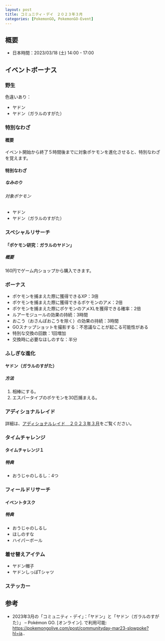 ```yaml
---
layout: post
title: コミュニティ・デイ　２０２３年３月
categories: [PokemonGO, PokemonGO-Event]
---
```


## 概要

- 日本時間：2023/03/18 (土) 14:00 - 17:00

## イベントボーナス

### 野生

色違いあり：

- ヤドン
- ヤドン（ガラルのすがた）

### 特別なわざ

#### 概要

イベント開始から終了５時間後までに対象ポケモンを進化させると、特別なわざを覚えます。

#### 特別なわざ

##### なみのり

###### 対象ポケモン

- ヤドン
- ヤドン（ガラルのすがた）

### スペシャルリサーチ

#### 「ポケモン研究：ガラルのヤドン」

##### 概要

160円でゲーム内ショップから購入できます。

### ボーナス

- ポケモンを捕まえた際に獲得できるXP：3倍
- ポケモンを捕まえた際に獲得できるポケモンのアメ：2倍
- ポケモンを捕まえた際にポケモンのアメXLを獲得できる確率：2倍
- ルアーモジュールの効果の持続：3時間
- おこう（おさんぽおこうを除く）の効果の持続：3時間
- GOスナップショットを撮影する：不思議なことが起こる可能性がある
- 特別な交換の回数：1回増加
- 交換時に必要なほしのすな：半分

### ふしぎな進化

#### ヤドン（ガラルのすがた）

##### 方法

1. 相棒にする。
2. エスパータイプのポケモンを30匹捕まえる。

### アディショナルレイド

詳細は、[アディショナルレイド　２０２３年３月](https://game-resources.github.io/Post/Additional-Raid-March-2023/)をご覧ください。

### タイムチャレンジ

#### タイムチャレンジ１

##### 特典

- おうじゃのしるし：4つ

### フィールドリサーチ

#### イベントタスク

##### 特典

- おうじゃのしるし
- ほしのすな
- ハイパーボール

### 着せ替えアイテム

- ヤドン帽子
- ヤドンしっぽTシャツ

### ステッカー

## 参考

- 2023年3月の「コミュニティ・デイ」：「ヤドン」と「ヤドン（ガラルのすがた）」 – Pokémon GO. [オンライン]. で利用可能: https://pokemongolive.com/post/communityday-mar23-slowpoke?hl=ja..
